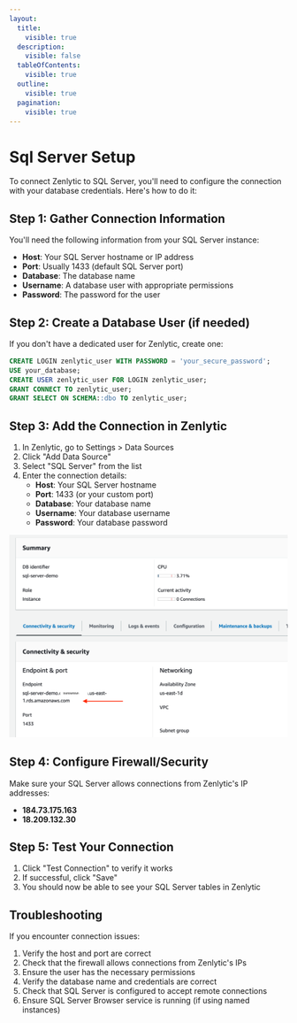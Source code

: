 ```yaml
---
layout:
  title:
    visible: true
  description:
    visible: false
  tableOfContents:
    visible: true
  outline:
    visible: true
  pagination:
    visible: true
---
```


# Sql Server Setup

To connect Zenlytic to SQL Server, you'll need to configure the connection with your database credentials. Here's how to do it:

## Step 1: Gather Connection Information

You'll need the following information from your SQL Server instance:

* **Host**: Your SQL Server hostname or IP address
* **Port**: Usually 1433 (default SQL Server port)
* **Database**: The database name
* **Username**: A database user with appropriate permissions
* **Password**: The password for the user

## Step 2: Create a Database User (if needed)

If you don't have a dedicated user for Zenlytic, create one:

```sql
CREATE LOGIN zenlytic_user WITH PASSWORD = 'your_secure_password';
USE your_database;
CREATE USER zenlytic_user FOR LOGIN zenlytic_user;
GRANT CONNECT TO zenlytic_user;
GRANT SELECT ON SCHEMA::dbo TO zenlytic_user;
```

## Step 3: Add the Connection in Zenlytic

1. In Zenlytic, go to Settings > Data Sources
2. Click "Add Data Source"
3. Select "SQL Server" from the list
4. Enter the connection details:
   * **Host**: Your SQL Server hostname
   * **Port**: 1433 (or your custom port)
   * **Database**: Your database name
   * **Username**: Your database username
   * **Password**: Your database password

![Sql Server Setup 1](../assets/7_data_sources/sql-server-setup-1.png)

## Step 4: Configure Firewall/Security

Make sure your SQL Server allows connections from Zenlytic's IP addresses:

* **184.73.175.163**
* **18.209.132.30**

## Step 5: Test Your Connection

1. Click "Test Connection" to verify it works
2. If successful, click "Save"
3. You should now be able to see your SQL Server tables in Zenlytic

## Troubleshooting

If you encounter connection issues:

1. Verify the host and port are correct
2. Check that the firewall allows connections from Zenlytic's IPs
3. Ensure the user has the necessary permissions
4. Verify the database name and credentials are correct
5. Check that SQL Server is configured to accept remote connections
6. Ensure SQL Server Browser service is running (if using named instances)
